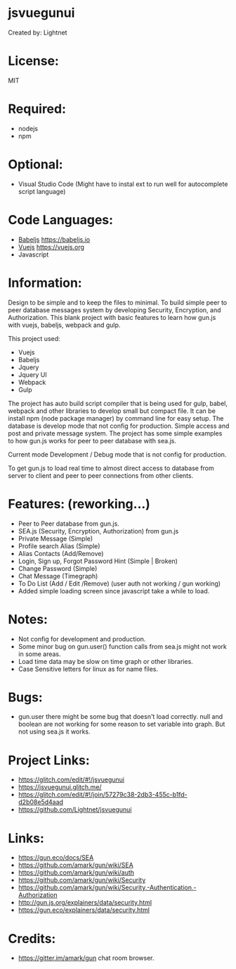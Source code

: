 # jsvuegunui

Created by: Lightnet

# License:
 MIT

# Required:
 * nodejs
 * npm

# Optional:
 * Visual Studio Code (Might have to instal ext to run well for autocomplete script language)

# Code Languages:
 * [Babeljs](https://babeljs.io/) https://babeljs.io
 * [Vuejs](https://vuejs.org/)  https://vuejs.org
 * Javascript

# Information:
  Design to be simple and to keep the files to minimal. To build simple peer to peer database messages system by developing Security, Encryption, and Authorization. This blank project with basic features to learn how gun.js with vuejs, babeljs, webpack and gulp.
  
  This project used:
   * Vuejs
   * Babeljs
   * Jquery
   * Jquery UI
   * Webpack
   * Gulp

  The project has auto build script compiler that is being used for gulp, babel, webpack and other libraries to develop small but compact file. It can be install npm (node package manager) by command line for easy setup. The database is develop mode that not config for production. Simple access and post and private message system. The project has some simple examples to how gun.js works for peer to peer database with sea.js.

  Current mode Development / Debug mode that is not config for production.

  To get gun.js to load real time to almost direct access to database from server to client and peer to peer connections from other clients.

# Features: (reworking...)
 * Peer to Peer database from gun.js.
 * SEA.js (Security, Encryption, Authorization) from gun.js
 * Private Message (Simple)
 * Profile search Alias (Simple)
 * Alias Contacts (Add/Remove)
 * Login, Sign up, Forgot Password Hint (Simple | Broken)
 * Change Password (Simple)
 * Chat Message (Timegraph)
 * To Do List (Add / Edit /Remove) (user auth not working / gun working)
 * Added simple loading screen since javascript take a while to load.

# Notes:
 * Not config for development and production.
 * Some minor bug on gun.user() function calls from sea.js might not work in some areas.
 * Load time data may be slow on time graph or other libraries.
 * Case Sensitive letters for linux as for name files.

# Bugs:
 * gun.user there might be some bug that doesn't load correctly. null and boolean are not working for some reason to set variable into graph. But not using sea.js it works.

# Project Links:
 * https://glitch.com/edit/#!/jsvuegunui
 * https://jsvuegunui.glitch.me/
 * https://glitch.com/edit/#!/join/57279c38-2db3-455c-b1fd-d2b08e5d4aad
 * https://github.com/Lightnet/jsvuegunui
 
# Links:
 * https://gun.eco/docs/SEA
 * https://github.com/amark/gun/wiki/SEA
 * https://github.com/amark/gun/wiki/auth
 * https://github.com/amark/gun/wiki/Security
 * https://github.com/amark/gun/wiki/Security,-Authentication,-Authorization
 * http://gun.js.org/explainers/data/security.html
 * https://gun.eco/explainers/data/security.html

# Credits:
 * https://gitter.im/amark/gun chat room browser.